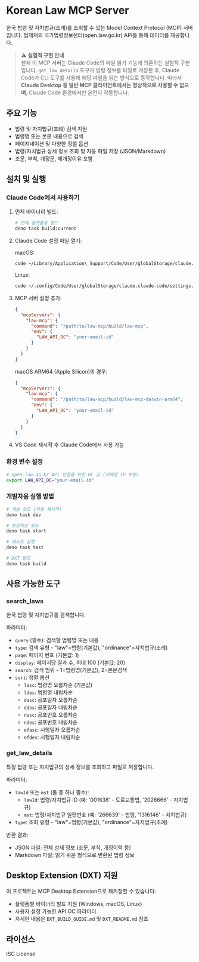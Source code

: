 # Korean Law MCP Server

한국 법령 및 자치법규(조례)를 조회할 수 있는 Model Context Protocol (MCP) 서버입니다. 법제처의 국가법령정보센터(open.law.go.kr) API를 통해 데이터를 제공합니다.

> ⚠️ **실험적 구현 안내**  
> 현재 이 MCP 서버는 Claude Code의 파일 읽기 기능에 의존하는 실험적 구현입니다. `get_law_details` 도구가 법령 정보를 파일로 저장한 후, Claude Code가 CLI 도구를 사용해 해당 파일을 읽는 방식으로 동작합니다. 따라서 **Claude Desktop 등 일반 MCP 클라이언트에서는 정상적으로 사용할 수 없으며**, Claude Code 환경에서만 온전히 작동합니다.

## 주요 기능

- 법령 및 자치법규(조례) 검색 지원
- 법령명 또는 본문 내용으로 검색
- 페이지네이션 및 다양한 정렬 옵션
- 법령/자치법규 상세 정보 조회 및 자동 파일 저장 (JSON/Markdown)
- 조문, 부칙, 개정문, 제개정이유 포함

## 설치 및 실행

### Claude Code에서 사용하기

1. 먼저 바이너리 빌드:
   ```bash
   # 현재 플랫폼용 빌드
   deno task build:current
   ```

2. Claude Code 설정 파일 열기:
   
   macOS:
   ```bash
   code ~/Library/Application\ Support/Code/User/globalStorage/claude.claude-code/settings.json
   ```
   
   Linux:
   ```bash
   code ~/.config/Code/User/globalStorage/claude.claude-code/settings.json
   ```

3. MCP 서버 설정 추가:
   ```json
   {
     "mcpServers": {
       "law-mcp": {
         "command": "/path/to/law-mcp/build/law-mcp",
         "env": {
           "LAW_API_OC": "your-email-id"
         }
       }
     }
   }
   ```
   
   macOS ARM64 (Apple Silicon)의 경우:
   ```json
   {
     "mcpServers": {
       "law-mcp": {
         "command": "/path/to/law-mcp/build/law-mcp-darwin-arm64",
         "env": {
           "LAW_API_OC": "your-email-id"
         }
       }
     }
   }
   ```

4. VS Code 재시작 후 Claude Code에서 사용 가능

### 환경 변수 설정

```bash
# open.law.go.kr API 인증을 위한 OC 값 (이메일 ID 부분)
export LAW_API_OC="your-email-id"
```

### 개발자용 실행 방법

```bash
# 개발 모드 (자동 재시작)
deno task dev

# 프로덕션 모드
deno task start

# 테스트 실행
deno task test

# DXT 빌드
deno task build
```

## 사용 가능한 도구

### search_laws
한국 법령 및 자치법규를 검색합니다.

파라미터:
- `query` (필수): 검색할 법령명 또는 내용
- `type`: 검색 유형 - "law"=법령(기본값), "ordinance"=자치법규(조례)
- `page`: 페이지 번호 (기본값: 1)
- `display`: 페이지당 결과 수, 최대 100 (기본값: 20)
- `search`: 검색 범위 - 1=법령명(기본값), 2=본문검색
- `sort`: 정렬 옵션
  - `lasc`: 법령명 오름차순 (기본값)
  - `ldes`: 법령명 내림차순
  - `dasc`: 공포일자 오름차순
  - `ddes`: 공포일자 내림차순
  - `nasc`: 공포번호 오름차순
  - `ndes`: 공포번호 내림차순
  - `efasc`: 시행일자 오름차순
  - `efdes`: 시행일자 내림차순

### get_law_details
특정 법령 또는 자치법규의 상세 정보를 조회하고 파일로 저장합니다.

파라미터:
- `lawId` 또는 `mst` (둘 중 하나 필수):
  - `lawId`: 법령/자치법규 ID (예: '001638' - 도로교통법, '2026666' - 자치법규)
  - `mst`: 법령/자치법규 일련번호 (예: '266639' - 법령, '1316146' - 자치법규)
- `type`: 조회 유형 - "law"=법령(기본값), "ordinance"=자치법규(조례)

반환 결과:
- JSON 파일: 전체 상세 정보 (조문, 부칙, 개정이력 등)
- Markdown 파일: 읽기 쉬운 형식으로 변환된 법령 정보

## Desktop Extension (DXT) 지원

이 프로젝트는 MCP Desktop Extension으로 패키징할 수 있습니다:

- 플랫폼별 바이너리 빌드 지원 (Windows, macOS, Linux)
- 사용자 설정 가능한 API OC 파라미터
- 자세한 내용은 `DXT_BUILD_GUIDE.md` 및 `DXT_README.md` 참조

## 라이선스

ISC License